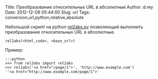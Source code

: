 Title: Преобразование относительных URL в абсолютные 
Author: d.rey
Date: 2012-12-09 05:44:00
Slug: url
Tags: conversion,url,python,relative,absolute

Небольшой скрипт на python [rel2abs.py](https://github.com/ownport/my-notes/blob/master/python/snippets/rel2abs.py) позволяющий выполнить преобразование относительных URL в абсолютные.

`rel2abs(<html_code>, <base_url>)`

Пример:

    :::python
    >>> from rel2abs import rel2abs
    >>> rel2abs('<a href="/page/1">', 'http://www.example.com')
    ''<a href="http://www.example.com/page/1">'
    
